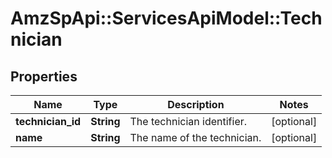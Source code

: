 # AmzSpApi::ServicesApiModel::Technician

## Properties
Name | Type | Description | Notes
------------ | ------------- | ------------- | -------------
**technician_id** | **String** | The technician identifier. | [optional] 
**name** | **String** | The name of the technician. | [optional] 

